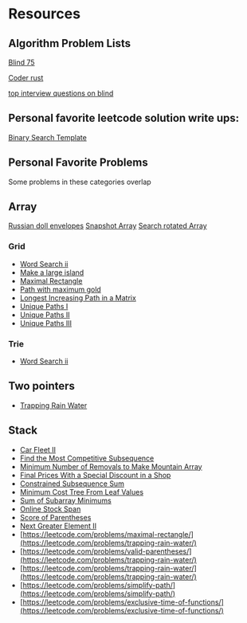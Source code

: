 # Resources

## Algorithm Problem Lists

[Blind 75](https://leetcode.com/discuss/general-discussion/460599/blind-75-leetcode-questions)

[Coder rust](https://www.educative.io/courses/coderust-hacking-the-coding-interview)

[top interview questions on blind](https://leetcode.com/problemset/top-interview-questions/)

## Personal favorite leetcode solution write ups:
[Binary Search Template](https://leetcode.com/discuss/general-discussion/786126/Python-Powerful-Ultimate-Binary-Search-Template.-Solved-many-problems)

## Personal Favorite Problems

Some problems in these categories overlap

## Array

[Russian doll envelopes](https://leetcode.com/problems/russian-doll-envelopes/)
[Snapshot Array](https://leetcode.com/problems/snapshot-array/)
[Search rotated Array](https://leetcode.com/problems/search-in-rotated-sorted-array/)

### Grid
- [Word Search ii](https://leetcode.com/problems/maximal-rectangle/)
- [Make a large island](https://leetcode.com/problems/making-a-large-island/)
- [Maximal Rectangle](https://leetcode.com/problems/maximal-rectangle/)
- [Path with maximum gold](https://leetcode.com/problems/path-with-maximum-gold/)
- [Longest Increasing Path in a Matrix](https://leetcode.com/problems/longest-increasing-path-in-a-matrix/)
- [Unique Paths I](https://leetcode.com/problems/unique-paths/)
- [Unique Paths II]([https://leetcode.com/problems/unique-paths-ii/](https://leetcode.com/problems/unique-paths-ii/))
- [Unique Paths III](https://leetcode.com/problems/unique-paths-iii/)

### Trie
- [Word Search ii](https://leetcode.com/problems/word-search-ii/)

## Two pointers
- [Trapping Rain Water](https://leetcode.com/problems/trapping-rain-water/)

## Stack

- [Car Fleet II](https://leetcode.com/problems/car-fleet-ii/discuss/1085987/javacpython-on-stack-solution/)
- [Find the Most Competitive Subsequence](https://leetcode.com/problems/find-the-most-competitive-subsequence/discuss/952786/javacpython-one-pass-stack-solution/776191)
- [Minimum Number of Removals to Make Mountain Array](https://leetcode.com/problems/minimum-number-of-removals-to-make-mountain-array/discuss/952136/Python-LIS-O(nlogn))
- [Final Prices With a Special Discount in a Shop](https://leetcode.com/problems/final-prices-with-a-special-discount-in-a-shop/discuss/685390/javacpython-stack-one-pass/809992)
- [Constrained Subsequence Sum](https://leetcode.com/problems/constrained-subsequence-sum/discuss/597751/JavaC++Python-O(N)-Decreasing-Deque)
- [Minimum Cost Tree From Leaf Values](https://leetcode.com/problems/minimum-cost-tree-from-leaf-values/discuss/339959/One-Pass-O(N)-Time-and-Space)
- [Sum of Subarray Minimums](https://leetcode.com/problems/sum-of-subarray-minimums/discuss/170750/C++JavaPython-Stack-Solution)
- [Online Stock Span](https://leetcode.com/problems/online-stock-span/discuss/168311/C++JavaPython-O(1))
- [Score of Parentheses](https://leetcode.com/problems/score-of-parentheses/discuss/141777/C++JavaPython-O(1)-Space)
- [Next Greater Element II](https://leetcode.com/problems/next-greater-element-ii/discuss/98270/JavaC++Python-Loop-Twice)
- [https://leetcode.com/problems/maximal-rectangle/](https://leetcode.com/problems/trapping-rain-water/)
- [https://leetcode.com/problems/valid-parentheses/](https://leetcode.com/problems/trapping-rain-water/)
- [https://leetcode.com/problems/trapping-rain-water/](https://leetcode.com/problems/trapping-rain-water/)
- [https://leetcode.com/problems/simplify-path/](https://leetcode.com/problems/simplify-path/)
- [https://leetcode.com/problems/exclusive-time-of-functions/](https://leetcode.com/problems/exclusive-time-of-functions/)